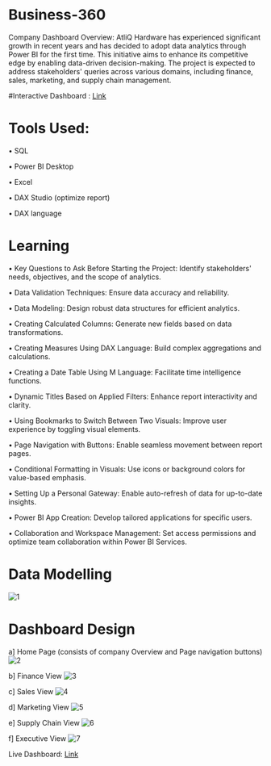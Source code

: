 # Business-360
Company Dashboard 
Overview:
AtliQ Hardware has experienced significant growth in recent years and has decided to adopt data analytics through Power BI for the first time. This initiative aims to enhance its competitive edge by enabling data-driven decision-making. The project is expected to address stakeholders' queries across various domains, including finance, sales, marketing, and supply chain management.

#Interactive Dashboard : [Link](https://app.powerbi.com/view?r=eyJrIjoiYzRiMjkyNDEtNzFiZC00ZTFmLWFkOGItMWI4NmMzNjVlZDBhIiwidCI6ImM2ZTU0OWIzLTVmNDUtNDAzMi1hYWU5LWQ0MjQ0ZGM1YjJjNCJ9&pageName=1abb6c870ea4544f744e)

# Tools Used:
•	SQL

•	Power BI Desktop

•	Excel

•	DAX Studio (optimize report)

•	DAX language

# Learning
•	Key Questions to Ask Before Starting the Project: Identify stakeholders' needs, objectives, and the scope of analytics.

•	Data Validation Techniques: Ensure data accuracy and reliability.

•	Data Modeling: Design robust data structures for efficient analytics.

•	Creating Calculated Columns: Generate new fields based on data transformations.

•	Creating Measures Using DAX Language: Build complex aggregations and calculations.

•	Creating a Date Table Using M Language: Facilitate time intelligence functions.

•	Dynamic Titles Based on Applied Filters: Enhance report interactivity and clarity.

•	Using Bookmarks to Switch Between Two Visuals: Improve user experience by toggling visual elements.

•	Page Navigation with Buttons: Enable seamless movement between report pages.

•	Conditional Formatting in Visuals: Use icons or background colors for value-based emphasis.

•	Setting Up a Personal Gateway: Enable auto-refresh of data for up-to-date insights.

•	Power BI App Creation: Develop tailored applications for specific users.

•	Collaboration and Workspace Management: Set access permissions and optimize team collaboration within Power BI Services.

# Data Modelling

![1](https://github.com/user-attachments/assets/9b615ef6-13bc-43bb-a811-f75c21340cb8)

# Dashboard Design
a] Home Page (consists of company Overview and Page navigation buttons)
![2](https://github.com/user-attachments/assets/6dae776c-4cb9-40d5-8eb7-312b8b8a5f78)


b] Finance View
![3](https://github.com/user-attachments/assets/23dac6c0-4b52-4708-9b3b-5597fdb99d24)


c] Sales View
![4](https://github.com/user-attachments/assets/2ac1fa8f-4709-45ab-a0bf-c7b030972f4a)


d] Marketing View
![5](https://github.com/user-attachments/assets/a55ff4d1-e414-4684-98b3-da682da0b177)


e] Supply Chain View
![6](https://github.com/user-attachments/assets/3f131988-1abc-490c-b8b2-105529c93770)


f] Executive View
![7](https://github.com/user-attachments/assets/301b6358-52d2-4768-852b-240d9d720e1c)

Live Dashboard: [Link](https://app.powerbi.com/view?r=eyJrIjoiYzRiMjkyNDEtNzFiZC00ZTFmLWFkOGItMWI4NmMzNjVlZDBhIiwidCI6ImM2ZTU0OWIzLTVmNDUtNDAzMi1hYWU5LWQ0MjQ0ZGM1YjJjNCJ9&pageName=1abb6c870ea4544f744e)





